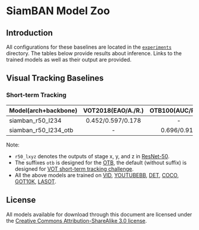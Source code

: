 # SiamBAN Model Zoo

## Introduction

All configurations for these baselines are located in the [`experiments`](experiments) directory. The tables below provide results about inference. Links to the trained models as well as their output are provided. 

## Visual Tracking Baselines

### Short-term Tracking

| Model(arch+backbone) | VOT2018(EAO/A./R.) | OTB100(AUC/Prec.) | URL                                                          |
| -------------------- | :----------------: | :---------------: | ------------------------------------------------------------ |
| siamban_r50_l234     | 0.452/0.597/0.178  |         -         | [model](https://drive.google.com/file/d/1SJwPUpTQm6xL44-8jLvDrSMhOzVsbLAZ/view?usp=sharing) |
| siamban_r50_l234_otb |         -          |    0.696/0.910    | [model](https://drive.google.com/file/d/1d_z_7azA56PrnyQWkRFnZmxb1IGU-72E/view?usp=sharing) |

Note:

-  `r50_lxyz` denotes the outputs of stage x, y, and z in [ResNet-50](https://arxiv.org/abs/1512.03385).
- The suffixes `otb` is designed for the [OTB](http://cvlab.hanyang.ac.kr/tracker_benchmark/benchmark.html), the default (without suffix) is designed for [VOT short-term tracking challenge](http://www.votchallenge.net/index.html).
- All the above models are trained on [VID](http://image-net.org/challenges/LSVRC/2017/), [YOUTUBEBB](https://research.google.com/youtube-bb/), [DET](http://image-net.org/challenges/LSVRC/2017/), [COCO](http://cocodataset.org), [GOT10K](http://got-10k.aitestunion.com/), [LASOT](https://cis.temple.edu/lasot/). 




## License

All models available for download through this document are licensed under the [Creative Commons Attribution-ShareAlike 3.0 license](https://creativecommons.org/licenses/by-sa/3.0/).
